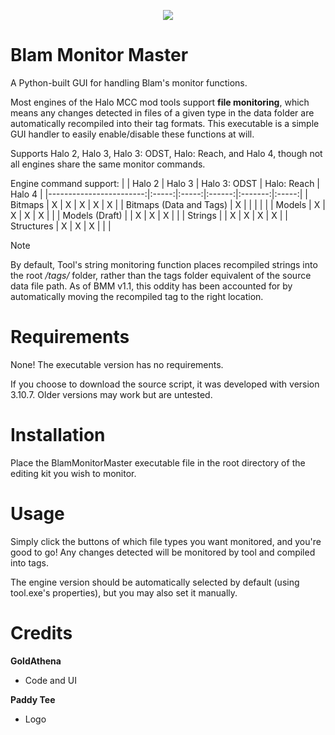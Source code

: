 <p align="center">
<img src=https://i.imgur.com/y8MCh3J.png align="center">
<h1>Blam Monitor Master</h1>
</p>
A Python-built GUI for handling Blam's monitor functions.
 
Most engines of the Halo MCC mod tools support **file monitoring**, which means any changes detected in files of a given type in the data folder are automatically recompiled into their tag formats. This executable is a simple GUI handler to easily enable/disable these functions at will.

Supports Halo 2, Halo 3, Halo 3: ODST, Halo: Reach, and Halo 4, though not all engines share the same monitor commands.

Engine command support:
|                         | Halo 2   | Halo 3   | Halo 3: ODST | Halo: Reach | Halo 4   |
|------------------------:|:-----:|:-----:|:------:|:-------:|:-----:|
| Bitmaps                 | X  | X  | X   | X    | X  |
| Bitmaps (Data and Tags) | X  |    |     |      |    |
| Models                  | X  | X  | X   | X    |    |
| Models (Draft)          |    | X  | X   | X    |    |
| Strings                 |    | X  | X   | X    | X  |
| Structures              | X  | X  | X   |      |    |

> [!NOTE]
> 
> By default, Tool's string monitoring function places recompiled strings into the root */tags/* folder, rather than the tags folder equivalent of the source data file path. As of BMM v1.1, this oddity has been accounted for by automatically moving the recompiled tag to the right location.
>

# Requirements
None! The executable version has no requirements.

If you choose to download the source script, it was developed with version 3.10.7. Older versions may work but are untested.

# Installation
Place the BlamMonitorMaster executable file in the root directory of the editing kit you wish to monitor.

# Usage
Simply click the buttons of which file types you want monitored, and you're good to go! Any changes detected will be monitored by tool and compiled into tags.

The engine version should be automatically selected by default (using tool.exe's properties), but you may also set it manually.

# Credits
<b>GoldAthena</b>
- Code and UI

<b>Paddy Tee</b>
 - Logo
